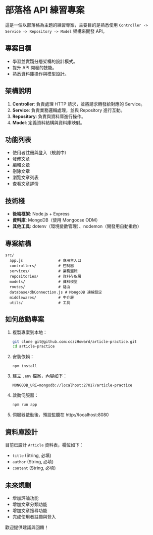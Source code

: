 # 部落格 API 練習專案

這是一個以部落格為主題的練習專案，主要目的是熟悉使用 `Controller -> Service -> Repository -> Model` 架構來開發 API。

## 專案目標
- 學習並實踐分層架構的設計模式。
- 提升 API 開發的技能。
- 熟悉資料庫操作與模型設計。

## 架構說明
1. **Controller**: 負責處理 HTTP 請求，並將請求轉發給對應的 Service。
2. **Service**: 負責業務邏輯處理，並與 Repository 進行互動。
3. **Repository**: 負責與資料庫進行操作。
4. **Model**: 定義資料結構與資料庫映射。

## 功能列表
- 使用者註冊與登入（規劃中）
- 發佈文章
- 編輯文章
- 刪除文章
- 瀏覽文章列表
- 查看文章詳情

## 技術棧
- **後端框架**: Node.js + Express
- **資料庫**: MongoDB（使用 Mongoose ODM）
- **其他工具**: dotenv（環境變數管理）、nodemon（開發用自動重啟）

## 專案結構
```
src/
  app.js                # 應用主入口
  controllers/          # 控制器
  services/             # 業務邏輯
  repositories/         # 資料存取層
  models/               # 資料模型
  routes/               # 路由
  database/dbConnection.js # MongoDB 連線設定
  middlewares/          # 中介層
  utils/                # 工具
```

## 如何啟動專案
1. 複製專案到本地：
    ```bash
    git clone git@github.com:cczzHoward/article-practice.git
    cd article-practice
    ```
2. 安裝依賴：
    ```bash
    npm install
    ```
3. 建立 `.env` 檔案，內容如下：
    ```env
    MONGODB_URI=mongodb://localhost:27017/article-practice
    ```
4. 啟動伺服器：
    ```bash
    npm run app
    ```
5. 伺服器啟動後，預設監聽在 http://localhost:8080

## 資料庫設計
目前已設計 `Article` 資料表，欄位如下：
- `title` (String, 必填)
- `author` (String, 必填)
- `content` (String, 必填)

## 未來規劃
- 增加評論功能
- 增加文章分類功能
- 增加文章搜尋功能
- 完成使用者註冊與登入

歡迎提供建議與回饋！